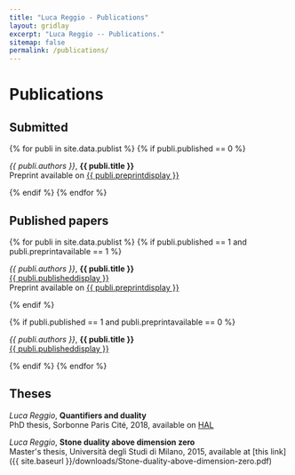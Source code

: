 ```yaml
---
title: "Luca Reggio - Publications"
layout: gridlay
excerpt: "Luca Reggio -- Publications."
sitemap: false
permalink: /publications/
---
```



# Publications

<!--## Highlights

(For a full list see [below](#full-list) or go to [Google Scholar](https://scholar.google.ch/citations?user=TqxYWZsAAAAJ), [ResearcherID](https://www.researcherid.com/rid/D-7763-2012))

{% assign number_printed = 0 %}
{% for publi in site.data.publist %}

{% assign even_odd = number_printed | modulo: 2 %}
{% if publi.highlight == 1 %}

{% if even_odd == 0 %}
<div class="row">
{% endif %}

<div class="col-sm-6 clearfix">
 <div class="well">
  <pubtit>{{ publi.title }}</pubtit>
  <img src="{{ site.url }}{{ site.baseurl }}/images/pubpic/{{ publi.image }}" class="img-responsive" width="33%" style="float: left" />
  <p>{{ publi.description }}</p>
  <p><em>{{ publi.authors }}</em></p>
  <p><strong><a href="{{ publi.link.url }}">{{ publi.link.display }}</a></strong></p>
  <p class="text-danger"><strong> {{ publi.news1 }}</strong></p>
  <p> {{ publi.news2 }}</p>
 </div>
</div>

{% assign number_printed = number_printed | plus: 1 %}

{% if even_odd == 1 %}
</div>
{% endif %}

{% endif %}
{% endfor %}

{% assign even_odd = number_printed | modulo: 2 %}
{% if even_odd == 1 %}
</div>
{% endif %}

<p> &nbsp; </p>
-->

## Submitted

{% for publi in site.data.publist %}
{% if publi.published == 0 %}

  <em>{{ publi.authors }}</em>, <b>{{ publi.title }}</b> <br />
  Preprint available on <a href="{{ publi.preprinturl }}">{{ publi.preprintdisplay }}</a>

{% endif %}
{% endfor %}

## Published papers

{% for publi in site.data.publist %}
{% if publi.published == 1 and publi.preprintavailable == 1 %}

  <em>{{ publi.authors }}</em>, <b>{{ publi.title }}</b> <br />
  <a href="{{ publi.publishedurl }}">{{ publi.publisheddisplay }}</a> <br />
  Preprint available on <a href="{{ publi.preprinturl }}">{{ publi.preprintdisplay }}</a>
  
{% endif %}  

{% if publi.published == 1 and publi.preprintavailable == 0 %}

  <em>{{ publi.authors }}</em>, <b>{{ publi.title }}</b> <br />
  <a href="{{ publi.publishedurl }}">{{ publi.publisheddisplay }}</a>
  
{% endif %}
{% endfor %}

## Theses

<em>Luca Reggio</em>, <b>Quantifiers and duality</b> <br />
  PhD thesis, Sorbonne Paris Cité, 2018, available on [HAL](https://hal.archives-ouvertes.fr/tel-02459132/) <br />
  
  <em>Luca Reggio</em>, <b>Stone duality above dimension zero</b> <br />
  Master's thesis, Università degli Studi di Milano, 2015, available at [this link]({{ site.baseurl }}/downloads/Stone-duality-above-dimension-zero.pdf) <br /><br />